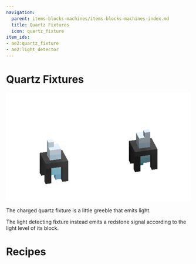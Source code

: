 ```yaml
---
navigation:
  parent: items-blocks-machines/items-blocks-machines-index.md
  title: Quartz Fixtures
  icon: quartz_fixture
item_ids:
- ae2:quartz_fixture
- ae2:light_detector
---
```


# Quartz Fixtures

![Quartz Fixtures](../assets/assemblies/quartz_fixtures.png)

The charged quartz fixture is a little greeble that emits light.

The light detecting fixture instead emits a redstone signal according to the light level of its block.

# Recipes

<RecipeFor id="quartz_fixture" />

<RecipeFor id="light_detector" />
